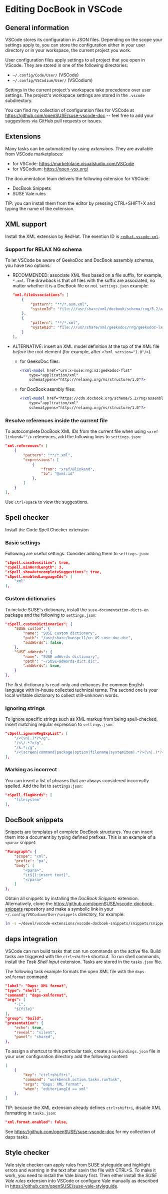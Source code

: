 # Editing DocBook in VSCode

## General information

VSCode stores its configuration in JSON files. Depending on the scope your
settings apply to, you can store the configuration either in your user directory
or in your workspace, the current project you work.

User configuration files apply settings to all project that you open in VScode.
They are stored in one of the following directories:

* `~/.config/Code/User/` (VSCode)
* `~/.config/VSCodium/User/` (VSCodium)

Settings in the current project's workspace take precedence over user settings.
The project's workspace settings are stored in the `.vscode` subdirectory.

You can find my collection of configuration files for VSCode at
https://github.com/openSUSE/suse-vscode-doc -- feel free to add your suggestions
via GitHub pull requests or issues.

## Extensions

Many tasks can be automatized by using *extensions*. They are available from
VSCode marketplaces:
* for VSCode: https://marketplace.visualstudio.com/VSCode
* for VSCodium: https://open-vsx.org/

The documentation team delivers the following extension for VSCode:
* DocBook Snippets
* SUSE Vale rules

TIP: you can install them from the editor by pressing CTRL+SHIFT+X and typing the
name of the extension.

## XML support

Install the XML extension by RedHat. The exention ID is
[`redhat.vscode-xml`](https://marketplace.visualstudio.com/items?itemName=redhat.vscode-xml).

### Support for RELAX NG schema

To let VSCode be aware of GeekoDoc and DocBook assembly schemas, you have two
options:

- RECOMMENDED: associate XML files based on a file suffix, for example, `*.xml`.
  The drawback is that *all* files with the suffix are associated, no matter
  whether it is a DocBook file or not. `settings.json` example:

    ```json
    "xml.fileAssociations": [
        {
            "pattern": "**/*.asm.xml",
            "systemId": "file:///usr/share/xml/docbook/schema/rng/5.2/assemblyxi.rng"
        },
        {
            "pattern": "**/*.xml",
            "systemId": "file:///usr/share/xml/geekodoc/rng/geekodoc-latest-flat.rng"
        }
    ],
    ```

- ALTERNATIVE: insert an XML model definition at the top of the XML file
  *before* the root element (for example, after `<?xml version="1.0"/>`).
    - for GeekoDoc files:

        ```xml
        <?xml-model href="urn:x-suse:rng:v2:geekodoc-flat"
            type="application/xml"
            schematypens="http://relaxng.org/ns/structure/1.0"?>
        ```
    - for DocBook assmbly files:
        ```xml
        <?xml-model href="https://cdn.docbook.org/schema/5.2/rng/assemblyxi.rng"
            type="application/xml"
            schematypens="http://relaxng.org/ns/structure/1.0"?>
        ```


### Resolve references inside the current file

To autocomplete DocBook XML IDs from the current file when using `<xref linkend=""/>`
references, add the following lines to `settings.json`:

```json
"xml.references": [
    {
        "pattern": "**/*.xml",
        "expressions": [
            {
                "from": "xref/@linkend",
                "to": "@xml:id"
            },
        ]
    }
],
```

Use `Ctrl+space` to view the suggestions.

## Spell checker

Install the Code Spell Checker extension

### Basic settings

Following are useful settings. Consider adding them to `settings.json`:

```json
"cSpell.caseSensitive": true,
"cSpell.minWordLength": 3,
"cSpell.showAutocompleteSuggestions": true,
"cSpell.enabledLanguageIds": [
    "xml"
],
```

### Custom dictionaries

To include SUSE's dictionary, install the `suse-documentation-dicts-en` package
and the following to `settings.json`:

```json
"cSpell.customDictionaries": {
    "SUSE custom": {
        "name": "SUSE custom dictionary",
        "path": "/usr/share/hunspell/en_US-suse-doc.dic",
        "addWords": false,
    },
    "SUSE adWords": {
        "name": "SUSE adWords dictionary",
        "path": "~/SUSE-adWords-dict.dic",
        "addWords": true,
    }
},
```

The first dictionary is read-only and enhances the common English language with
in-house collected technical terms. The second one is your local writable
dictionary to collect still-unknown words.

### Ignoring strings

To ignore specific strings such as XML markup from being spell-checked, insert
matching regular expression to `settings.json`:

```json
"cSpell.ignoreRegExpList": [
    "/<(\n|.)*?>/g",
    "/<\/.*?>/g",
    "/&.*;/g",
    "/<(screen|command|package|option|filename|systemitem).*?>(\n|.)*?</(\\1)>/g",
],
```

### Marking as incorrect

You can insert a list of phrases that are always considered incorrectly spelled.
Add the list to  `settings.json`:

```json
"cSpell.flagWords": [
    "filesystem"
],
```

## DocBook snippets

Snippets are templates of complete DocBook structures. You can insert them into
a document by typing defined prefixes. This is an example of a `<para>` snippet:

```json
"Paragraph": {
    "scope": "xml",
    "prefix": "pa",
    "body": [
        "<para>",
        "\t${1:insert text}",
        "</para>"
    ]
},
```

Obtain all snippets by installing the *DocBook Snippets* extension.
Alternatively, clone the
https://github.com/openSUSE/vscode-docbook-snippets repository and make a
symbolic link in your `~/.config/VSCodium/User/snippets` directory, for example:

```bash
ln -s ~/devel/vscode-extensions/vscode-docbook-snippets/snippets/snippets.code-snippets docbook.code-snippets
```

## daps integration

VSCode can run build tasks that can run commands on the active file. Build tasks
are triggered with the `ctrl+shift+b` shortcut. To run shell commands, install
the *Task Shell Input* extension. Tasks are stored in the `tasks.json` file.

The following task example formats the open XML file with the `daps-xmlformat`
command:

```json
"label": "Daps: XML format",
"type": "shell",
"command": "daps-xmlformat",
"args": [
    "-i",
    "${file}"
],
"group": "build",
"presentation": {
    "echo": true,
    "reveal": "silent",
    "panel": "shared",
},
```

To assign a shortcut to this particular task, create a `keybindings.json` file
in your user configuration directory add the following content:

```json
[
    {
        "key": "ctrl+shift+i",
        "command": "workbench.action.tasks.runTask",
        "args": "Daps: XML format",
        "when": "editorLangId == xml"
    },
]
```

TIP: because the XML extension already defines `ctrl+shift+i`, disable XML
formatting in `tasks.json`:

```json
"xml.format.enabled": false,
```

See https://github.com/openSUSE/suse-vscode-doc for my collection of daps tasks.

## Style checker

Vale style checker can apply rules from SUSE styleguide and highlight errors and
warning in the text after savin the file with CTRL+S. To make it work, you need
to install the Vale binary first. Then either install the *SUSE Vale rules* extension
into VSCode or configure Vale manually as described in
https://github.com/openSUSE/suse-vale-styleguide.
